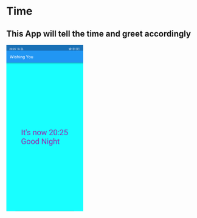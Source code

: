 # Time

## This App will tell the time and greet accordingly


<img src="Screenshot_2019-06-11-20-25-13-36.png" width="40%">
